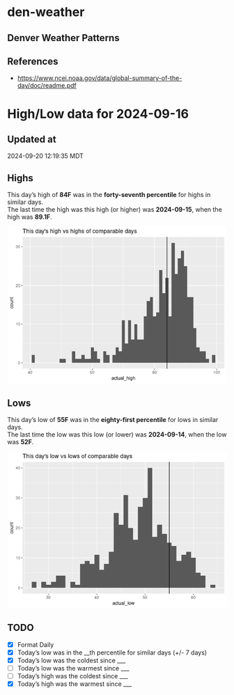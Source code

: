 # den-weather


## Denver Weather Patterns

## References

- <https://www.ncei.noaa.gov/data/global-summary-of-the-day/doc/readme.pdf>

# High/Low data for 2024-09-16

## Updated at

2024-09-20 12:19:35 MDT

## Highs

This day’s high of **84F** was in the **forty-seventh percentile** for
highs in similar days.  
The last time the high was this high (or higher) was **2024-09-15**,
when the high was **89.1F**.

![](readme_files/figure-commonmark/unnamed-chunk-4-1.png)

## Lows

This day’s low of **55F** was in the **eighty-first percentile** for
lows in similar days.  
The last time the low was this low (or lower) was **2024-09-14**, when
the low was **52F**.

![](readme_files/figure-commonmark/unnamed-chunk-6-1.png)

## TODO

- [x] Format Daily
- [x] Today’s low was in the \_\_th percentile for similar days (+/- 7
  days)
- [x] Today’s low was the coldest since \_\_\_
- [ ] Today’s low was the warmest since \_\_\_
- [ ] Today’s high was the coldest since \_\_\_
- [x] Today’s high was the warmest since \_\_\_
